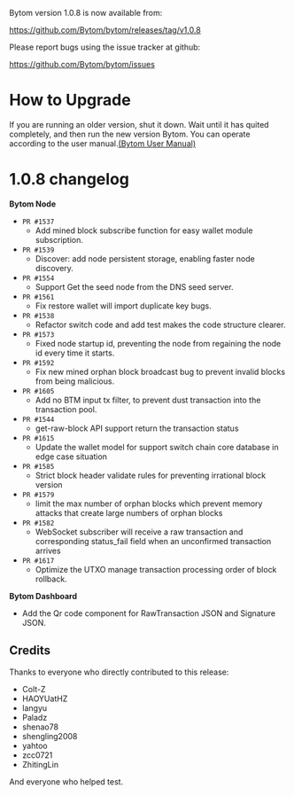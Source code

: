 Bytom version 1.0.8 is now available from:

  https://github.com/Bytom/bytom/releases/tag/v1.0.8


Please report bugs using the issue tracker at github:

  https://github.com/Bytom/bytom/issues

How to Upgrade
===============

If you are running an older version, shut it down. Wait until it has quited completely, and then run the new version Bytom.
You can operate according to the user manual.[(Bytom User Manual)](https://bytom.io/wp-content/themes/freddo/images/wallet/BytomUsermanualV1.0_en.pdf)


1.0.8 changelog
================
__Bytom Node__

+ `PR #1537`
    - Add mined block subscribe function for easy wallet module subscription.
+ `PR #1539`
    - Discover: add node persistent storage, enabling faster node discovery.
+ `PR #1554`
    - Support Get the seed node from the DNS seed server.
+ `PR #1561`
    - Fix restore wallet will import duplicate key bugs.
+ `PR #1538`
    - Refactor switch code and add test makes the code structure clearer.
+ `PR #1573`
    - Fixed node startup id, preventing the node from regaining the node id every time it starts.
+ `PR #1592`
    - Fix new mined orphan block broadcast bug to prevent invalid blocks from being malicious.
+ `PR #1605`
    - Add no BTM input tx filter, to prevent dust transaction into the transaction pool.
+ `PR #1544`
    - get-raw-block API support return the transaction status
+ `PR #1615`
    - Update the wallet model for support switch chain core database in edge case situation
+ `PR #1585`
    - Strict block header validate rules for preventing irrational block version
+ `PR #1579`
    - limit the max number of orphan blocks which prevent memory attacks that create large numbers of orphan blocks
+ `PR #1582`
    - WebSocket subscriber will receive a raw transaction and corresponding status_fail field when an unconfirmed transaction arrives
+ `PR #1617`
    - Optimize the UTXO manage transaction processing order of block rollback.


__Bytom Dashboard__

- Add the Qr code component for RawTransaction JSON and Signature JSON.

Credits
--------

Thanks to everyone who directly contributed to this release:

- Colt-Z
- HAOYUatHZ
- langyu
- Paladz
- shenao78
- shengling2008
- yahtoo
- zcc0721
- ZhitingLin

And everyone who helped test.
